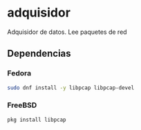 # adquisidor
Adquisidor de datos. Lee paquetes de red


## Dependencias

### Fedora
  
```sh
sudo dnf install -y libpcap libpcap-devel
```

### FreeBSD
  
```sh
pkg install libpcap
```
